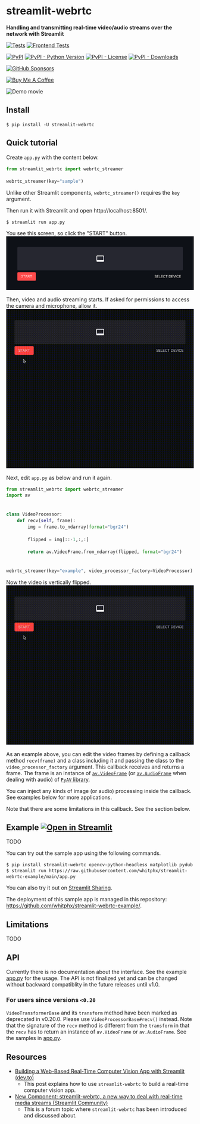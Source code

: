 # streamlit-webrtc
**Handling and transmitting real-time video/audio streams over the network with Streamlit**

[![Tests](https://github.com/whitphx/streamlit-webrtc/workflows/Tests/badge.svg?branch=main)](https://github.com/whitphx/streamlit-webrtc/actions?query=workflow%3ATests+branch%3Amain)
[![Frontend Tests](https://github.com/whitphx/streamlit-webrtc/workflows/Frontend%20tests/badge.svg?branch=main)](https://github.com/whitphx/streamlit-webrtc/actions?query=workflow%3A%22Frontend+tests%22+branch%3Amain)

[![PyPI](https://img.shields.io/pypi/v/streamlit-webrtc)](https://pypi.org/project/streamlit-webrtc/)
[![PyPI - Python Version](https://img.shields.io/pypi/pyversions/streamlit-webrtc)](https://pypi.org/project/streamlit-webrtc/)
[![PyPI - License](https://img.shields.io/pypi/l/streamlit-webrtc)](https://pypi.org/project/streamlit-webrtc/)
[![PyPI - Downloads](https://img.shields.io/pypi/dm/streamlit-webrtc)](https://pypi.org/project/streamlit-webrtc/)

[![GitHub Sponsors](https://img.shields.io/github/sponsors/whitphx?label=Sponsor%20me%20on%20GitHub%20Sponsors&style=social)](https://github.com/sponsors/whitphx)

<a href="https://www.buymeacoffee.com/whitphx" target="_blank"><img src="https://cdn.buymeacoffee.com/buttons/v2/default-yellow.png" alt="Buy Me A Coffee" width="180" height="50" ></a>

![Demo movie](https://aws1.discourse-cdn.com/business7/uploads/streamlit/original/2X/a/af111a7393c77cb69d7712ac8e71ca862feaeb24.gif)

## Install
```shell
$ pip install -U streamlit-webrtc
```

## Quick tutorial
Create `app.py` with the content below.
```py
from streamlit_webrtc import webrtc_streamer

webrtc_streamer(key="sample")
```
Unlike other Streamlit components, `webrtc_streamer()` requires the `key` argument.

Then run it with Streamlit and open http://localhost:8501/.
```shell
$ streamlit run app.py
```

You see this screen, so click the "START" button.
![The default initial view](./docs/images/default_init_view.png)

Then, video and audio streaming starts. If asked for permissions to access the camera and microphone, allow it.
![Basic example of streamlit-webrtc](./docs/images/streamlit_webrtc_basic.gif)

Next, edit `app.py` as below and run it again.
```py
from streamlit_webrtc import webrtc_streamer
import av


class VideoProcessor:
    def recv(self, frame):
        img = frame.to_ndarray(format="bgr24")

        flipped = img[::-1,:,:]

        return av.VideoFrame.from_ndarray(flipped, format="bgr24")


webrtc_streamer(key="example", video_processor_factory=VideoProcessor)
```

Now the video is vertically flipped.
![Vertically flipping example](./docs/images/streamlit_webrtc_flipped.gif)

As an example above, you can edit the video frames by defining a callback method `recv(frame)` and a class including it and passing the class to the `video_processor_factory` argument.
This callback receives and returns a frame. The frame is an instance of [`av.VideoFrame`](https://pyav.org/docs/develop/api/video.html#av.video.frame.VideoFrame) (or [`av.AudioFrame`](https://pyav.org/docs/develop/api/audio.html#av.audio.frame.AudioFrame) when dealing with audio) of [`PyAV` library](https://pyav.org/).

You can inject any kinds of image (or audio) processing inside the callback.
See examples below for more applications.

Note that there are some limitations in this callback. See the section below.

## Example [![Open in Streamlit](https://static.streamlit.io/badges/streamlit_badge_black_white.svg)](https://share.streamlit.io/whitphx/streamlit-webrtc-example/main/app.py)

TODO

You can try out the sample app using the following commands.
```
$ pip install streamlit-webrtc opencv-python-headless matplotlib pydub
$ streamlit run https://raw.githubusercontent.com/whitphx/streamlit-webrtc-example/main/app.py
```

You can also try it out on [Streamlit Sharing](https://share.streamlit.io/whitphx/streamlit-webrtc-example/main/app.py).

The deployment of this sample app is managed in this repository: https://github.com/whitphx/streamlit-webrtc-example/.

## Limitations
TODO

## API
Currently there is no documentation about the interface. See the example [app.py](./app.py) for the usage.
The API is not finalized yet and can be changed without backward compatiblity in the future releases until v1.0.

### For users since versions `<0.20`
`VideoTransformerBase` and its `transform` method have been marked as deprecated in v0.20.0. Please use `VideoProcessorBase#recv()` instead.
Note that the signature of the `recv` method is different from the `transform` in that the `recv` has to return an instance of `av.VideoFrame` or `av.AudioFrame`. See the samples in [app.py](./app.py).

## Resources
* [Building a Web-Based Real-Time Computer Vision App with Streamlit (dev.to)](https://dev.to/whitphx/build-a-web-based-real-time-computer-vision-app-with-streamlit-57l2)
  * This post explains how to use `streamlit-webrtc` to build a real-time computer vision app.
* [New Component: streamlit-webrtc, a new way to deal with real-time media streams (Streamlit Community)](https://discuss.streamlit.io/t/new-component-streamlit-webrtc-a-new-way-to-deal-with-real-time-media-streams/8669)
  * This is a forum topic where `streamlit-webrtc` has been introduced and discussed about.
